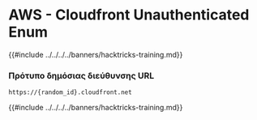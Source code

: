 # AWS - Cloudfront Unauthenticated Enum

{{#include ../../../../banners/hacktricks-training.md}}

### Πρότυπο δημόσιας διεύθυνσης URL
```
https://{random_id}.cloudfront.net
```
{{#include ../../../../banners/hacktricks-training.md}}
